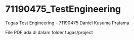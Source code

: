 # 71190475_TestEngineering
Tugas Test Engineering - 71190475 Daniel Kusuma Pratama

File PDF ada di dalam folder tugas/project
